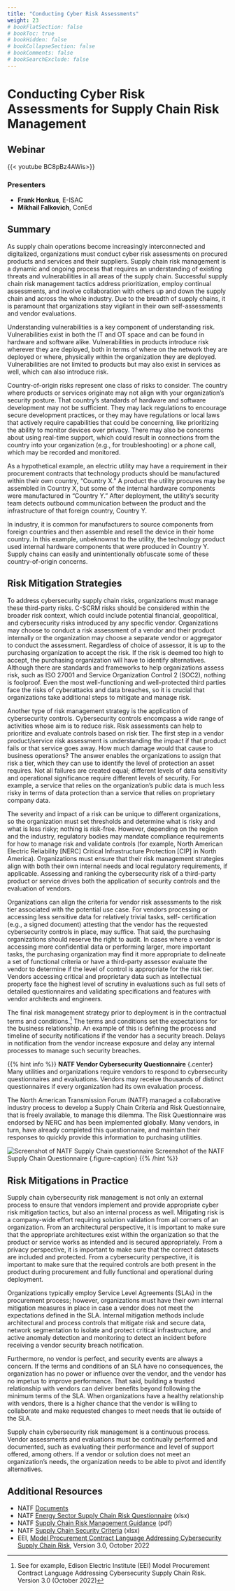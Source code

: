 ```yaml
---
title: "Conducting Cyber Risk Assessments"
weight: 23
# bookFlatSection: false
# bookToc: true
# bookHidden: false
# bookCollapseSection: false
# bookComments: false
# bookSearchExclude: false
---
```


# Conducting Cyber Risk Assessments for Supply Chain Risk Management

## Webinar
{{< youtube BC8pBz4AWis>}}

### Presenters
* **Frank Honkus**, E-ISAC
* **Mikhail Falkovich**, ConEd

## Summary
As supply chain operations become increasingly interconnected and digitalized, organizations must conduct cyber risk assessments on procured products and services and their suppliers. Supply chain risk management is a dynamic and ongoing process that requires an understanding of existing threats and vulnerabilities in all areas of the supply chain. Successful supply chain risk management tactics address prioritization, employ continual assessments, and involve collaboration with others up and down the supply chain and across the whole industry. Due to the breadth of supply chains, it is paramount that organizations stay vigilant in their own self-assessments and vendor evaluations.

Understanding vulnerabilities is a key component of understanding risk. Vulnerabilities exist in both the IT and OT space and can be found in hardware and software alike. Vulnerabilities in products introduce risk wherever they are deployed, both in terms of where on the network they are deployed or where, physically within the organization they are deployed. Vulnerabilities are not limited to products but may also exist in services as well, which can also introduce risk.

Country-of-origin risks represent one class of risks to consider. The country where products or services originate may not align with your organization’s security posture. That country’s standards of hardware and software development may not be sufficient. They may lack regulations to encourage secure development practices, or they may have regulations or local laws that actively require capabilities that could be concerning, like prioritizing the ability to monitor devices over privacy. There may also be concerns about using real-time support, which could result in connections from the country into your organization (e.g., for troubleshooting) or a phone call, which may be recorded and monitored.

As a hypothetical example, an electric utility may have a requirement in their procurement contracts that technology products should be manufactured within their own country, “Country X.” A product the utility procures may be assembled in Country X, but some of the internal hardware components were manufactured in “Country Y.” After deployment, the utility’s security team detects outbound communication between the product and the infrastructure of that foreign country, Country Y. 

In industry, it is common for manufacturers to source components from foreign countries and then assemble and resell the device in their home country. In this example, unbeknownst to the utility, the technology product used internal hardware components that were produced in Country Y. Supply chains can easily and unintentionally obfuscate some of these country-of-origin concerns.  


## Risk Mitigation Strategies

To address cybersecurity supply chain risks, organizations must manage these third-party risks. C-SCRM risks should be considered within the broader risk context, which could include potential financial, geopolitical, and cybersecurity risks introduced by any specific vendor. Organizations may choose to conduct a risk assessment of a vendor and their product internally or the organization may choose a separate vendor or aggregator to conduct the assessment. Regardless of choice of assessor, it is up to the purchasing organization to accept the risk. If the risk is deemed too high to accept, the purchasing organization will have to identify alternatives. Although there are standards and frameworks to help organizations assess risk, such as ISO 27001 and Service Organization Control 2 (SOC2), nothing is foolproof. Even the most well-functioning and well-protected third parties face the risks of cyberattacks and data breaches, so it is crucial that organizations take additional steps to mitigate and manage risk.

Another type of risk management strategy is the application of cybersecurity controls. Cybersecurity controls encompass a wide range of activities whose aim is to reduce risk. Risk assessments can help to prioritize and evaluate controls based on risk tier. The first step in a vendor product/service risk assessment is understanding the impact if that product fails or that service goes away. How much damage would that cause to business operations? The answer enables the organizations to assign that risk a tier, which they can use to identify the level of protection an asset requires. Not all failures are created equal; different levels of data sensitivity and operational significance require different levels of security. For example, a service that relies on the organization’s public data is much less risky in terms of data protection than a service that relies on proprietary company data.

The severity and impact of a risk can be unique to different organizations, so the organization must set thresholds and determine what is risky and what is less risky; nothing is risk-free. However, depending on the region and the industry, regulatory bodies may mandate compliance requirements for how to manage risk and validate controls (for example, North American Electric Reliability [NERC] Critical Infrastructure Protection [CIP] in North America). Organizations must ensure that their risk management strategies align with both their own internal needs and local regulatory requirements, if applicable. Assessing and ranking the cybersecurity risk of a third-party product or service drives both the application of security controls and the evaluation of vendors.

Organizations can align the criteria for vendor risk assessments to the risk tier associated with the potential use case. For vendors processing or accessing less sensitive data for relatively trivial tasks, self- certification (e.g., a signed document) attesting that the vendor has the requested cybersecurity controls in place, may suffice. That said, the purchasing organizations should reserve the right to audit. In cases where a vendor is accessing more confidential data or performing larger, more important tasks, the purchasing organization may find it more appropriate to delineate a set of functional criteria or have a third-party assessor evaluate the vendor to determine if the level of control is appropriate for the risk tier. Vendors accessing critical and proprietary data such as intellectual property face the highest level of scrutiny in evaluations such as full sets of detailed questionnaires and validating specifications and features with vendor architects and engineers.

The final risk management strategy prior to deployment is in the contractual terms and conditions.[^1]  The terms and conditions set the expectations for the business relationship. An example of this is defining the process and timeline of security notifications if the vendor has a security breach. Delays in notification from the vendor increase exposure and delay any internal processes to manage such security breaches.

{{% hint info %}}
**NATF Vendor Cybersecurity Questionnaire**
{.center}
Many utilities and organizations require vendors to respond to cybersecurity questionnaires and evaluations. Vendors may receive thousands of distinct questionnaires if every organization had its own evaluation process.
 
The North American Transmission Forum (NATF) managed a collaborative industry process to develop a Supply Chain Criteria and Risk Questionnaire, that is freely available, to manage this dilemma. The Risk Questionnaire was endorsed by NERC and has been implemented globally. Many vendors, in turn, have already completed this questionnaire, and maintain their responses to quickly provide this information to purchasing utilities.

![Screenshot of NATF Supply Chain questionnaire](/figures/030_fig_callout.png)
Screenshot of the NATF Supply Chain Questionnaire
{.figure-caption}
{{% /hint %}}

## Risk Mitigations in Practice
Supply chain cybersecurity risk management is not only an external process to ensure that vendors implement and provide appropriate cyber risk mitigation tactics, but also an internal process as well. Mitigating risk is a company-wide effort requiring solution validation from all corners of an organization. From an architectural perspective, it is important to make sure that the appropriate architectures exist within the organization so that the product or service works as intended and is secured appropriately. From a privacy perspective, it is important to make sure that the correct datasets are included and protected. From a cybersecurity perspective, it is important to make sure that the required controls are both present in the product during procurement and fully functional and operational during deployment. 

Organizations typically employ Service Level Agreements (SLAs) in the procurement process; however, organizations must have their own internal mitigation measures in place in case a vendor does not meet the expectations defined in the SLA. Internal mitigation methods include architectural and process controls that mitigate risk and secure data, network segmentation to isolate and protect critical infrastructure, and active anomaly detection and monitoring to detect an incident before receiving a vendor security breach notification.

Furthermore, no vendor is perfect, and security events are always a concern. If the terms and conditions of an SLA have no consequences, the organization has no power or influence over the vendor, and the vendor has no impetus to improve performance. That said, building a trusted relationship with vendors can deliver benefits beyond following the minimum terms of the SLA. When organizations have a healthy relationship with vendors, there is a higher chance that the vendor is willing to collaborate and make requested changes to meet needs that lie outside of the SLA.

Supply chain cybersecurity risk management is a continuous process. Vendor assessments and evaluations must be continually performed and documented, such as evaluating their performance and level of support offered, among others. If a vendor or solution does not meet an organization’s needs, the organization needs to be able to pivot and identify alternatives.

## Additional Resources
* NATF [Documents](https://natf.net/documents)
* NATF [Energy Sector Supply Chain Risk Questionnaire](https://www.natf.net/docs/natfnetlibraries/documents/resources/supply-chain/energy-sector-supply-chain-risk-questionnaire.xlsx) (xlsx)
* NATF [Supply Chain Risk Management Guidance](https://www.natf.net/docs/natfnetlibraries/documents/resources/supply-chain/natf-supply-chain-risk-management-guidance.pdf) (pdf)
* NATF [Supply Chain Security Criteria](https://www.natf.net/docs/natfnetlibraries/documents/resources/supply-chain/natf-supply-chain-security-criteria.xlsx) (xlsx)
* EEI, [Model Procurement Contract Language Addressing Cybersecurity Supply Chain Risk](https://www.eei.org/-/media/Project/EEI/Documents/Issues-and-Policy/Model--Procurement-Contract.pdf), Version 3.0, October 2022


[^1]: See for example, Edison Electric Institute (EEI) Model Procurement Contract Language Addressing Cybersecurity Supply Chain Risk. Version 3.0 (October 2022)
